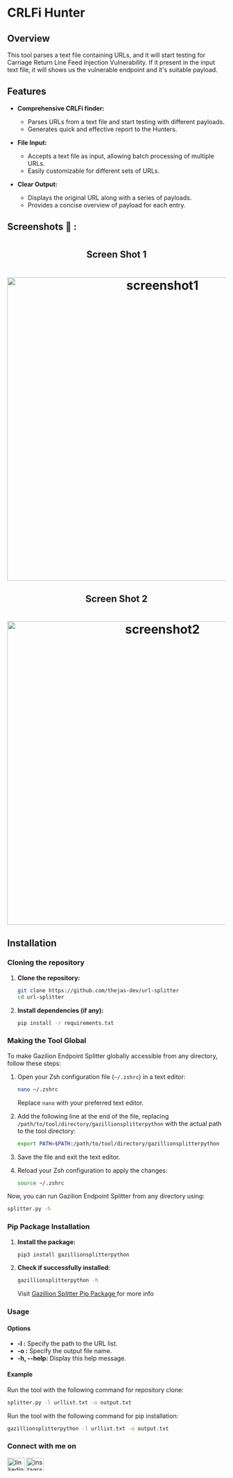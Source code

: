 # CRLFi Hunter

## Overview
This tool parses a text file containing URLs, and it will start testing for Carriage Return Line Feed Injection Vulnerability. 
If it present in the input text file, it will shows us the vulnerable endpoint and it's suitable payload.


## Features
- **Comprehensive CRLFi finder:**
  - Parses URLs from a text file and start testing with different payloads.
  - Generates quick and effective report to the Hunters.

- **File Input:**
  - Accepts a text file as input, allowing batch processing of multiple URLs.
  - Easily customizable for different sets of URLs.

- **Clear Output:**
  - Displays the original URL along with a series of payloads.
  - Provides a concise overview of payload for each entry.

## Screenshots 📸 :
<h1 align="center">
  <h2 align="center">Screen Shot 1</h2>
  <h1 align="center"><img align="center" src="https://ik.imagekit.io/d3kzbpbila/thejashari_OBF3ya4mk" width="700px" alt="screenshot1"></h1>
  <h2 align="center">Screen Shot 2</h2>
 <h1 align="center"> <img align="center" src="https://ik.imagekit.io/d3kzbpbila/thejashari_sscL1Lt9i" width="700px" alt="screenshot2"></h1>


## Installation
### Cloning the repository
1. **Clone the repository:**
    ```bash
    git clone https://github.com/thejas-dev/url-splitter
    cd url-splitter
    ```
    
2. **Install dependencies (if any):**
    ```bash
    pip install -r requirements.txt
    ```

### Making the Tool Global

To make Gazilion Endpoint Splitter globally accessible from any directory, follow these steps:

1. Open your Zsh configuration file (`~/.zshrc`) in a text editor:
    ```bash
    nano ~/.zshrc
    ```
    Replace `nano` with your preferred text editor.

2. Add the following line at the end of the file, replacing `/path/to/tool/directory/gazillionsplitterpython` with the actual path to the tool directory:
    ```bash
    export PATH=$PATH:/path/to/tool/directory/gazillionsplitterpython
    ```

3. Save the file and exit the text editor.

4. Reload your Zsh configuration to apply the changes:
    ```bash
    source ~/.zshrc
    ```

Now, you can run Gazilion Endpoint Splitter from any directory using:
```bash
splitter.py -h
```

### Pip Package Installation
1. **Install the package:**
    ```bash
    pip3 install gazillionsplitterpython
    ```
    
2. **Check if successfully installed:**
    ```bash
    gazillionsplitterpython -h
    ```
    Visit <a href="https://pypi.org/project/gazillionsplitterpython/">Gazillion Splitter Pip Package </a> for more info


### Usage

#### Options
- **-l <url-list>:** Specify the path to the URL list.
- **-o <outputFile>:** Specify the output file name.
- **-h, --help:** Display this help message.

#### Example
Run the tool with the following command for repository clone:
```bash
splitter.py -l urllist.txt -o output.txt
```
Run the tool with the following command for pip installation:
```bash
gazillionsplitterpython -l urllist.txt -o output.txt
```

### Connect with me on
<a href="https://www.linkedin.com/in/thejashari/" target="blank"><img align="center" src="https://raw.githubusercontent.com/rahuldkjain/github-profile-readme-generator/master/src/images/icons/Social/linked-in-alt.svg" alt="linkedin" height="30" width="40" /></a>
<a href="https://instagram.com/nuthejashari" target="blank"><img align="center" src="https://raw.githubusercontent.com/rahuldkjain/github-profile-readme-generator/master/src/images/icons/Social/instagram.svg" alt="instagram" height="30" width="40" /></a>
